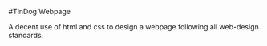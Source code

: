 #TinDog Webpage

A decent use of html and css to design a webpage following all web-design standards.
